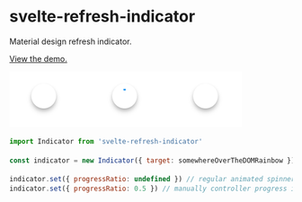 # svelte-refresh-indicator

Material design refresh indicator.

[View the demo.](https://m59peacemaker.github.io/svelte-refresh-indicator/)

![svelte-refresh-indicator](https://raw.githubusercontent.com/m59peacemaker/svelte-refresh-indicator/master/indicator.gif "svelte-refresh-indicator")

```js
import Indicator from 'svelte-refresh-indicator'

const indicator = new Indicator({ target: somewhereOverTheDOMRainbow })

indicator.set({ progressRatio: undefined }) // regular animated spinner
indicator.set({ progressRatio: 0.5 }) // manually controller progress indicator
```
